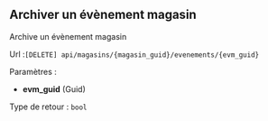 ## <span id='archiver'>Archiver un évènement magasin</span>

Archive un évènement magasin

Url :`[DELETE] api/magasins/{magasin_guid}/evenements/{evm_guid}`

Paramètres : 

- **evm_guid** (Guid)

Type de retour : `bool`

